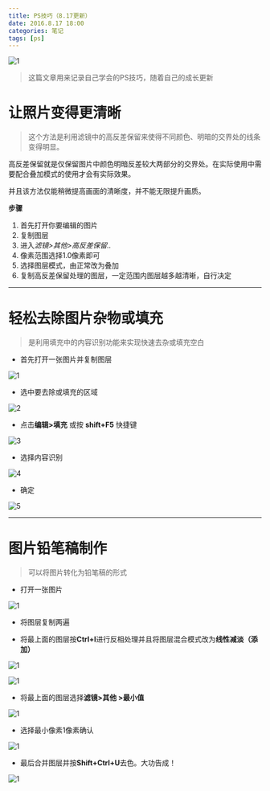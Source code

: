 ```yaml
---
title: PS技巧（8.17更新）
date: 2016.8.17 18:00
categories: 笔记
tags: [ps]
---
```


![1](https://img.alicdn.com/imgextra/i3/1064479076/TB244m7tXXXXXc4XXXXXXXXXXXX_!!1064479076.jpg)

> 这篇文章用来记录自己学会的PS技巧，随着自己的成长更新


# 让照片变得更清晰 #

> 这个方法是利用滤镜中的高反差保留来使得不同颜色、明暗的交界处的线条变得明显。

高反差保留就是仅保留图片中颜色明暗反差较大两部分的交界处。在实际使用中需要配合叠加模式的使用才会有实际效果。

并且该方法仅能稍微提高画面的清晰度，并不能无限提升画质。

<!-- more -->

**步骤**

1. 首先打开你要编辑的图片
2. 复制图层
3. 进入*滤镜>其他>高反差保留..*
4. 像素范围选择1.0像素即可
5. 选择图层模式，由正常改为叠加
6. 复制高反差保留处理的图层，一定范围内图层越多越清晰，自行决定

---
# 轻松去除图片杂物或填充 #

> 是利用填充中的内容识别功能来实现快速去杂或填充空白

* 首先打开一张图片并复制图层

![1](https://img.alicdn.com/imgextra/i1/1064479076/TB2IQDXXM_xQeBjy0FoXXX1vpXa_!!1064479076.png)

* 选中要去除或填充的区域

![2](https://img.alicdn.com/imgextra/i4/1064479076/TB2GeW_XGnyQeBjSspeXXa8WpXa_!!1064479076.png)
* 点击**编辑>填充** 或按 **shift+F5** 快捷键

 ![3](https://img.alicdn.com/imgextra/i3/1064479076/TB2IgS8XPnyQeBjSspiXXb2QpXa_!!1064479076.png)

* 选择内容识别

![4](https://img.alicdn.com/imgextra/i3/1064479076/TB2IgS8XPnyQeBjSspiXXb2QpXa_!!1064479076.png)

* 确定

![5](https://img.alicdn.com/imgextra/i4/1064479076/TB2vw96XKLyQeBjy0FaXXXiDVXa_!!1064479076.png)

---
# 图片铅笔稿制作 #

> 可以将图片转化为铅笔稿的形式

* 打开一张图片

![1](https://img.alicdn.com/imgextra/i1/1064479076/TB2FR19XGzyQeBjSszfXXX7OVXa_!!1064479076.png)

* 将图层复制两遍

* 将最上面的图层按**Ctrl+I**进行反相处理并且将图层混合模式改为**线性减淡（添加）**

![1](https://img.alicdn.com/imgextra/i2/1064479076/TB2DeW_XNHxQeBjy1zjXXa5YVXa_!!1064479076.png)

![1](https://img.alicdn.com/imgextra/i4/1064479076/TB2r9xeXp_AQeBjSZFtXXbFBVXa_!!1064479076.png)

* 将最上面的图层选择**滤镜>其他	>最小值**

![1](https://img.alicdn.com/imgextra/i4/1064479076/TB2A1bXXNfxQeBjSspjXXX4opXa_!!1064479076.png)

* 选择最小像素1像素确认

![1](https://img.alicdn.com/imgextra/i2/1064479076/TB29lJeXpHzQeBjSZFsXXbGvXXa_!!1064479076.png)

* 最后合并图层并按**Shift+Ctrl+U**去色。大功告成！

![1](https://img.alicdn.com/imgextra/i3/1064479076/TB2YGxeXurAQeBjSZPcXXbJ6pXa_!!1064479076.png)